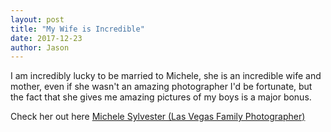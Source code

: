 ```yaml
---
layout: post
title: "My Wife is Incredible"
date: 2017-12-23
author: Jason
---
```

I am incredibly lucky to be married to Michele, she is an incredible wife and mother, even if she wasn't an amazing photographer I'd be fortunate, but the fact that she gives me amazing pictures of my boys is a major bonus.

Check her out here [Michele Sylvester (Las Vegas Family Photographer)](http://www.michelesylvester.com)